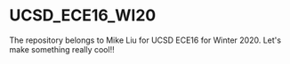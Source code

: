 # UCSD_ECE16_WI20
The repository belongs to Mike Liu for UCSD ECE16 for Winter 2020.
Let's make something really cool!!


